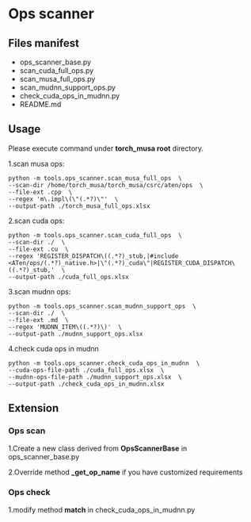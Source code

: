 # Ops scanner

## Files manifest
- ops_scanner_base.py
- scan_cuda_full_ops.py
- scan_musa_full_ops.py
- scan_mudnn_support_ops.py
- check_cuda_ops_in_mudnn.py
- README.md

## Usage
Please execute command under **torch_musa root** directory.

1.scan musa ops:

```
python -m tools.ops_scanner.scan_musa_full_ops  \
--scan-dir /home/torch_musa/torch_musa/csrc/aten/ops  \
--file-ext .cpp  \
--regex 'm\.impl\(\"(.*?)\"'  \
--output-path ./torch_musa_full_ops.xlsx
```

2.scan cuda ops:

```
python -m tools.ops_scanner.scan_cuda_full_ops  \
--scan-dir ./  \
--file-ext .cu  \
--regex 'REGISTER_DISPATCH\((.*?)_stub,|#include <ATen/ops/(.*?)_native.h>|\"(.*?)_cuda\"|REGISTER_CUDA_DISPATCH\((.*?)_stub,'  \
--output-path ./cuda_full_ops.xlsx
```

3.scan mudnn ops:

```
python -m tools.ops_scanner.scan_mudnn_support_ops  \
--scan-dir ./  \
--file-ext .md  \
--regex 'MUDNN_ITEM\((.*?)\)'  \
--output-path ./mudnn_support_ops.xlsx
```

4.check cuda ops in mudnn

```
python -m tools.ops_scanner.check_cuda_ops_in_mudnn  \
--cuda-ops-file-path ./cuda_full_ops.xlsx  \
--mudnn-ops-file-path ./mudnn_support_ops.xlsx  \
--output-path ./check_cuda_ops_in_mudnn.xlsx
```

## Extension

### Ops scan
1.Create a new class derived from **OpsScannerBase** in ops_scanner_base.py

2.Override method **_get_op_name** if you have customized requirements

### Ops check
1.modify method **match** in check_cuda_ops_in_mudnn.py